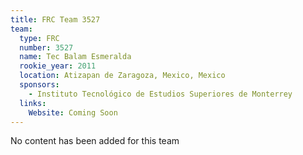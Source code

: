 ```yaml
---
title: FRC Team 3527
team:
  type: FRC
  number: 3527
  name: Tec Balam Esmeralda
  rookie_year: 2011
  location: Atizapan de Zaragoza, Mexico, Mexico
  sponsors:
    - Instituto Tecnológico de Estudios Superiores de Monterrey
  links:
    Website: Coming Soon
---
```

No content has been added for this team